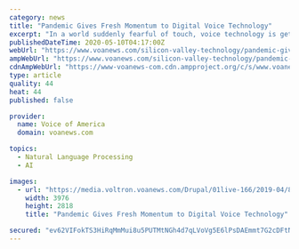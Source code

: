 ```yaml
---
category: news
title: "Pandemic Gives Fresh Momentum to Digital Voice Technology"
excerpt: "In a world suddenly fearful of touch, voice technology is getting a fresh look. Voice-activated systems such as Google Assistant, Amazon Alexa and Apple's Siri have seen strong growth in recent years,"
publishedDateTime: 2020-05-10T04:17:00Z
webUrl: "https://www.voanews.com/silicon-valley-technology/pandemic-gives-fresh-momentum-digital-voice-technology"
ampWebUrl: "https://www.voanews.com/silicon-valley-technology/pandemic-gives-fresh-momentum-digital-voice-technology?amp"
cdnAmpWebUrl: "https://www-voanews-com.cdn.ampproject.org/c/s/www.voanews.com/silicon-valley-technology/pandemic-gives-fresh-momentum-digital-voice-technology?amp"
type: article
quality: 44
heat: 44
published: false

provider:
  name: Voice of America
  domain: voanews.com

topics:
  - Natural Language Processing
  - AI

images:
  - url: "https://media.voltron.voanews.com/Drupal/01live-166/2019-04/8FCAD54E-248E-4FCD-997F-4ACDC2B07162.jpg"
    width: 3976
    height: 2818
    title: "Pandemic Gives Fresh Momentum to Digital Voice Technology"

secured: "ev62VIFokTS3HiRqMmMui8u5PUTMtNGh4d7qLVoVg5E6lPsDAEmmt7G2cDFtN3hFgFLQO41IeAhyqp8xfmHnvlJCg9H9YXPetCF5uILB5jffip46OEnnsRbH1UZTqvIvLWv7fUQnvhlTvERdhBcyUL1V4h8w6mg3isZN36oVQQmwyM5OsFk3kAuN3iwONbvlm+DYnBrx1l57ExWXwP4NuYjoRM0f8PXFzeiLPzw48/FNxGVleka164QkkGRgbgwFqvntBxQ0JaQ4mtYE7yZYlMoKBjkjvn/aqe+aSZ+wSm/MxFZTVwassYWEfvVvR2AKrcrvwOpsi8ljH6Mk5g0JtsKQcGi+kJavTd0vy0plwHHmqRRxlp4QA2pv33/JyiAGy110xZ+4zVYnq8JmFpcUW0x29i5H5ovfFGyEZZ2Stcm61tCLxARlpTd94waRCpNSB83p33vLgtq2Xhd3Qo8pbQFSkPL6zkRPsHukLwZ06KM=;p7AonyEgjT1e30mPjdSFLg=="
---
```


